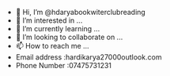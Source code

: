 - 👋 Hi, I’m @hdaryabookwiterclubreading
- 👀 I’m interested in ...
- 🌱 I’m currently learning ...
- 💞️ I’m looking to collaborate on ...
- 📫 How to reach me ...
- Email address :hardikarya27000outlook.com
- Phone Number :07475731231 

<!---
hdaryabookwiterclubreading/hdaryabookwiterclubreading is a ✨ special ✨ repository because its `README.md` (this file) appears on your GitHub profile.
You can click the Preview link to take a look at your changes.
--->
